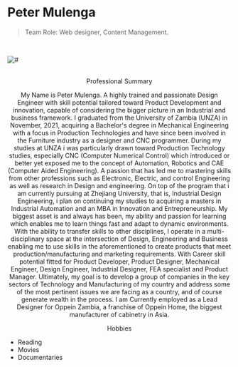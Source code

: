 # Peter Mulenga 
> Team Role: Web designer, Content Management.

<br><div class="loader"><img src="https://i.ibb.co/FkrJN80/IMG-20220328-WA0000-ccexpress.jpg" alt="#" /></div>
<br>
<p align="center">Professional Summary</p>
<p align="center">
My Name is Peter Mulenga. A highly trained and passionate Design Engineer with skill potential tailored toward Product Development and innovation, capable of considering the bigger picture in an Industrial and business framework. I graduated from the University of Zambia (UNZA) in November, 2021, acquiring a Bachelor's degree in Mechanical Engineering with a focus in Production Technologies and have since been involved in the Furniture industry as a designer and CNC programmer. During my studies at UNZA i was particularly drawn toward Production Technology studies, especially CNC (Computer Numerical Control) which introduced or better yet exposed me to the concept of Automation, Robotics and CAE (Computer Aided Engineering). A passion that has led me to mastering skills from other professions such as Electronic, Electric, and control Engineering as well as research in Design and engineering. On top of the program that i am currently pursuing at Zhejiang University, that is, Industrial Design Engineering, i plan on continuing my studies to acquiring a masters in Industrial Automation and an MBA in Innovation and Entrepreneurship. My biggest asset is and always has been, my ability and passion for learning which enables me to learn things fast and adapt to dynamic environments. With the ability to transfer skills to other disciplines, I operate in a multi-disciplinary space at the intersection of Design, Engineering and Business enabling me to use skills in the aforementioned to create products that meet production/manufacturing and marketing requirements. With Career skill potential fitted for Product Developer, Product Designer, Mechanical Engineer, Design Engineer, Industrial Designer, FEA specialist and Product Manager. Ultimately, my goal is to develop a group of companies in the key sectors of Technology and Manufacturing of my country and address some of the most pertinent issues we are facing as a country, and of course generate wealth in the process. I am Currently employed as a Lead Designer for Oppein Zambia, a franchise of Oppein Home, the biggest manufacturer of cabinetry in Asia.
</p>
<p align="center">Hobbies</p>

* Reading
* Movies
* Documentaries
>
<p align="center">

</p>